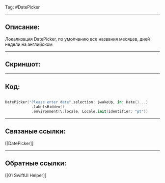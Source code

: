 Tag: #DatePicker 

---
## Описание:
Локализация DatePicker, по умолчанию все названия месяцев, дней недели на английском

---
## Скриншот:


---
## Код:

``` swift

DatePicker("Please enter date",selection: $wakeUp, in: Date()...)
            .labelsHidden()
            .environment(\.locale, Locale.init(identifier: "pt"))

```

---
## Связаные ссылки:
[[DatePicker]]

---
## Обратные ссылки:
[[01 SwiftUI Helper]]